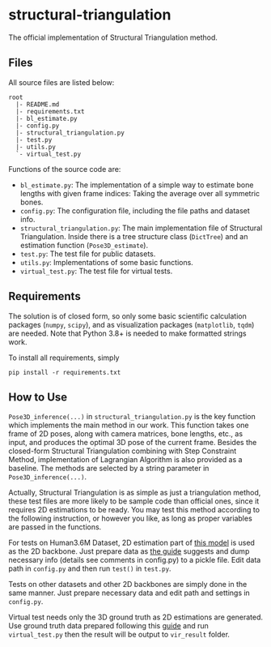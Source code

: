 # structural-triangulation

The official implementation of Structural Triangulation method.

## Files

All source files are listed below:

```
root
  |- README.md
  |- requirements.txt
  |- bl_estimate.py
  |- config.py
  |- structural_triangulation.py
  |- test.py
  |- utils.py
  `- virtual_test.py
```

Functions of the source code are:

* `bl_estimate.py`: The implementation of a simple way to estimate bone lengths with given frame indices: Taking the average over all symmetric bones.
* `config.py`: The configuration file, including the file paths and dataset info. 
* `structural_triangulation.py`: The main implementation file of Structural Triangulation. Inside there is a tree structure class (`DictTree`) and an estimation function (`Pose3D_estimate`).
* `test.py`: The test file for public datasets.
* `utils.py`: Implementations of some basic functions.
* `virtual_test.py`: The test file for virtual tests.


## Requirements

The solution is of closed form, so only some basic scientific calculation packages (`numpy`, `scipy`), and as visualization packages (`matplotlib`, `tqdm`) are needed. Note that Python 3.8+ is needed to make formatted strings work.

To install all requirements, simply

```shell
pip install -r requirements.txt
```

## How to Use

`Pose3D_inference(...)` in `structural_triangulation.py` is the key function which implements the main method in our work. This function takes one frame of 2D poses, along with camera matrices, bone lengths, etc., as input, and produces the optimal 3D pose of the current frame. Besides the closed-form Structural Triangulation combining with Step Constraint Method, implementation of Lagrangian Algorithm is also provided as a baseline. The methods are selected by a string parameter in `Pose3D_inference(...)`.

Actually, Structural Triangulation is as simple as just a triangulation method, these test files are more likely to be sample code than official ones, since it requires 2D estimations to be ready. You may test this method according to the following instruction, or however you like, as long as proper variables are passed in the functions.

For tests on Human3.6M Dataset, 2D estimation part of [this model](https://github.com/karfly/learnable-triangulation-pytorch) is used as the 2D backbone. Just prepare data as [the guide](https://github.com/karfly/learnable-triangulation-pytorch/blob/master/mvn/datasets/human36m_preprocessing/README.md) suggests and dump necessary info (details see comments in config.py) to a pickle file. Edit data path in `config.py` and then run `test()` in `test.py`.

Tests on other datasets and other 2D backbones are simply done in the same manner. Just prepare necessary data and edit path and settings in `config.py`.

Virtual test needs only the 3D ground truth as 2D estimations are generated. Use ground truth data prepared following this [guide](https://github.com/karfly/learnable-triangulation-pytorch/blob/master/mvn/datasets/human36m_preprocessing/README.md) and run `virtual_test.py` then the result will be output to `vir_result` folder.
